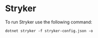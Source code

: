 # Stryker

To run Stryker use the following command:

```
dotnet stryker -f stryker-config.json -o
```
